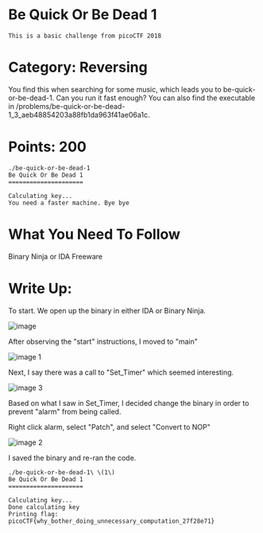 # Be Quick Or Be Dead 1

	This is a basic challenge from picoCTF 2018

# Category: Reversing

  You find this when searching for some music, which leads you to be-quick-or-be-dead-1. Can you run it fast enough? 
  You can also find the executable in /problems/be-quick-or-be-dead-1_3_aeb48854203a88fb1da963f41ae06a1c. 

# Points: 200

	./be-quick-or-be-dead-1 
  	Be Quick Or Be Dead 1
  	=====================

  	Calculating key...
  	You need a faster machine. Bye bye

# What You Need To Follow

Binary Ninja or IDA Freeware

# Write Up:

To start. We open up the binary in either IDA or Binary Ninja. 

![image](https://user-images.githubusercontent.com/31195314/52672656-5628c380-2ed3-11e9-8940-0285a5589f8b.png)

After observing the "start" instructions, I moved to "main"

![image 1](https://user-images.githubusercontent.com/31195314/52672836-ce8f8480-2ed3-11e9-8736-790ae9e730c5.png)

Next, I say there was a call to "Set_Timer" which seemed interesting.

![image 3](https://user-images.githubusercontent.com/31195314/52672889-f2eb6100-2ed3-11e9-87a4-7e88ccf71f3c.png)

Based on what I saw in Set_Timer, I decided change the binary in order to prevent "alarm" from being called.

Right click alarm, select "Patch", and select "Convert to NOP"

![image 2](https://user-images.githubusercontent.com/31195314/52672863-e2d38180-2ed3-11e9-89c6-f34c00649410.png)

I saved the binary and re-ran the code.

  	./be-quick-or-be-dead-1\ \(1\) 
  	Be Quick Or Be Dead 1
  	=====================

  	Calculating key...
  	Done calculating key
  	Printing flag:
  	picoCTF{why_bother_doing_unnecessary_computation_27f28e71}

